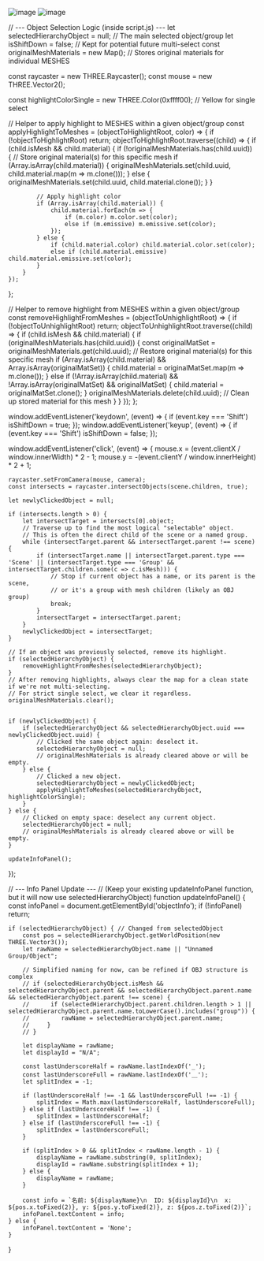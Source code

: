 ![image](https://github.com/user-attachments/assets/0fcaad28-122a-4a40-9364-0a2b3d1acad3)
![image](https://github.com/user-attachments/assets/5a43b242-a7d3-4319-b76a-475acf497730)

// --- Object Selection Logic (inside script.js) ---
let selectedHierarchyObject = null; // The main selected object/group
let isShiftDown = false; // Kept for potential future multi-select
const originalMeshMaterials = new Map(); // Stores original materials for individual MESHES

const raycaster = new THREE.Raycaster();
const mouse = new THREE.Vector2();

const highlightColorSingle = new THREE.Color(0xffff00); // Yellow for single select

// Helper to apply highlight to MESHES within a given object/group
const applyHighlightToMeshes = (objectToHighlightRoot, color) => {
    if (!objectToHighlightRoot) return;
    objectToHighlightRoot.traverse((child) => {
        if (child.isMesh && child.material) {
            if (!originalMeshMaterials.has(child.uuid)) {
                // Store original material(s) for this specific mesh
                if (Array.isArray(child.material)) {
                    originalMeshMaterials.set(child.uuid, child.material.map(m => m.clone()));
                } else {
                    originalMeshMaterials.set(child.uuid, child.material.clone());
                }
            }

            // Apply highlight color
            if (Array.isArray(child.material)) {
                child.material.forEach(m => {
                    if (m.color) m.color.set(color);
                    else if (m.emissive) m.emissive.set(color);
                });
            } else {
                if (child.material.color) child.material.color.set(color);
                else if (child.material.emissive) child.material.emissive.set(color);
            }
        }
    });
};

// Helper to remove highlight from MESHES within a given object/group
const removeHighlightFromMeshes = (objectToUnhighlightRoot) => {
    if (!objectToUnhighlightRoot) return;
    objectToUnhighlightRoot.traverse((child) => {
        if (child.isMesh && child.material) {
            if (originalMeshMaterials.has(child.uuid)) {
                const originalMatSet = originalMeshMaterials.get(child.uuid);
                // Restore original material(s) for this specific mesh
                if (Array.isArray(child.material) && Array.isArray(originalMatSet)) {
                    child.material = originalMatSet.map(m => m.clone());
                } else if (!Array.isArray(child.material) && !Array.isArray(originalMatSet) && originalMatSet) {
                    child.material = originalMatSet.clone();
                }
                originalMeshMaterials.delete(child.uuid); // Clean up stored material for this mesh
            }
        }
    });
};


window.addEventListener('keydown', (event) => {
    if (event.key === 'Shift') isShiftDown = true;
});
window.addEventListener('keyup', (event) => {
    if (event.key === 'Shift') isShiftDown = false;
});

window.addEventListener('click', (event) => {
    mouse.x = (event.clientX / window.innerWidth) * 2 - 1;
    mouse.y = -(event.clientY / window.innerHeight) * 2 + 1;

    raycaster.setFromCamera(mouse, camera);
    const intersects = raycaster.intersectObjects(scene.children, true);

    let newlyClickedObject = null;

    if (intersects.length > 0) {
        let intersectTarget = intersects[0].object;
        // Traverse up to find the most logical "selectable" object.
        // This is often the direct child of the scene or a named group.
        while (intersectTarget.parent && intersectTarget.parent !== scene) {
            if (intersectTarget.name || intersectTarget.parent.type === 'Scene' || (intersectTarget.type === 'Group' && intersectTarget.children.some(c => c.isMesh))) {
                // Stop if current object has a name, or its parent is the scene,
                // or it's a group with mesh children (likely an OBJ group)
                break;
            }
            intersectTarget = intersectTarget.parent;
        }
        newlyClickedObject = intersectTarget;
    }

    // If an object was previously selected, remove its highlight.
    if (selectedHierarchyObject) {
        removeHighlightFromMeshes(selectedHierarchyObject);
    }
    // After removing highlights, always clear the map for a clean state if we're not multi-selecting.
    // For strict single select, we clear it regardless.
    originalMeshMaterials.clear();


    if (newlyClickedObject) {
        if (selectedHierarchyObject && selectedHierarchyObject.uuid === newlyClickedObject.uuid) {
            // Clicked the same object again: deselect it.
            selectedHierarchyObject = null;
            // originalMeshMaterials is already cleared above or will be empty.
        } else {
            // Clicked a new object.
            selectedHierarchyObject = newlyClickedObject;
            applyHighlightToMeshes(selectedHierarchyObject, highlightColorSingle);
        }
    } else {
        // Clicked on empty space: deselect any current object.
        selectedHierarchyObject = null;
        // originalMeshMaterials is already cleared above or will be empty.
    }

    updateInfoPanel();
});


// --- Info Panel Update ---
// (Keep your existing updateInfoPanel function, but it will now use selectedHierarchyObject)
function updateInfoPanel() {
    const infoPanel = document.getElementById('objectInfo');
    if (!infoPanel) return;

    if (selectedHierarchyObject) { // Changed from selectedObject
        const pos = selectedHierarchyObject.getWorldPosition(new THREE.Vector3());
        let rawName = selectedHierarchyObject.name || "Unnamed Group/Object";

        // Simplified naming for now, can be refined if OBJ structure is complex
        // if (selectedHierarchyObject.isMesh && selectedHierarchyObject.parent && selectedHierarchyObject.parent.name && selectedHierarchyObject.parent !== scene) {
        //      if (selectedHierarchyObject.parent.children.length > 1 || selectedHierarchyObject.parent.name.toLowerCase().includes("group")) {
        //         rawName = selectedHierarchyObject.parent.name;
        //     }
        // }

        let displayName = rawName;
        let displayId = "N/A";

        const lastUnderscoreHalf = rawName.lastIndexOf('_');
        const lastUnderscoreFull = rawName.lastIndexOf('＿');
        let splitIndex = -1;

        if (lastUnderscoreHalf !== -1 && lastUnderscoreFull !== -1) {
            splitIndex = Math.max(lastUnderscoreHalf, lastUnderscoreFull);
        } else if (lastUnderscoreHalf !== -1) {
            splitIndex = lastUnderscoreHalf;
        } else if (lastUnderscoreFull !== -1) {
            splitIndex = lastUnderscoreFull;
        }

        if (splitIndex > 0 && splitIndex < rawName.length - 1) {
            displayName = rawName.substring(0, splitIndex);
            displayId = rawName.substring(splitIndex + 1);
        } else {
            displayName = rawName;
        }
        
        const info = `名前: ${displayName}\n  ID: ${displayId}\n  x: ${pos.x.toFixed(2)}, y: ${pos.y.toFixed(2)}, z: ${pos.z.toFixed(2)}`;
        infoPanel.textContent = info;
    } else {
        infoPanel.textContent = 'None';
    }
}
